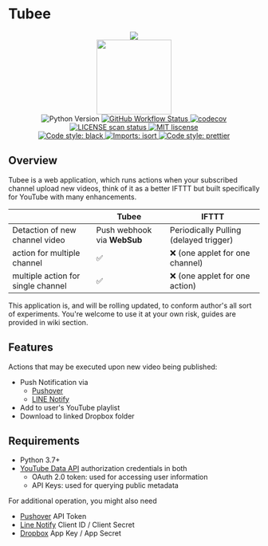# Tubee

<p align="center">
    <img src="tubee/static/favicon.png">
    <br>
    <img width="150" src="tubee/static/img/tubee_text.png">
    <br>
    <img src="https://img.shields.io/badge/python-3.9-blue.svg?logo=python" alt="Python Version" />
    <a href="https://github.com/tomy0000000/Tubee/actions/workflows/testing.yml">
        <img src="https://img.shields.io/github/workflow/status/tomy0000000/Tubee/Test%20latest?logo=GitHub%20Actions" alt="GitHub Workflow Status" />
    </a>
    <a href="https://codecov.io/gh/tomy0000000/Tubee">
        <img src="https://codecov.io/gh/tomy0000000/Tubee/branch/main/graph/badge.svg?token=j6pUVAg2Wf" alt="codecov" />
    </a>
    <br>
    <a href="https://app.fossa.com/projects/git%2Bgithub.com%2Ftomy0000000%2FTubee?ref=badge_shield">
        <img src="https://app.fossa.com/api/projects/git%2Bgithub.com%2Ftomy0000000%2FTubee.svg?type=shield" alt="LICENSE scan status" />
    </a>
    <a href="https://github.com/tomy0000000/Tubee/blob/main/LICENSE">
        <img src="https://img.shields.io/github/license/tomy0000000/Tubee.svg" alt="MIT liscense" />
    </a>
    <br>
    <a href="https://github.com/psf/black">
        <img src="https://img.shields.io/badge/code%20style-black-000000.svg" alt="Code style: black" />
    </a>
    <a href="https://pycqa.github.io/isort">
        <img src="https://img.shields.io/badge/imports-isort-1674b1?labelColor=ef8336&style=flat" alt="Imports: isort" />
    </a>
    <a href="https://github.com/prettier/prettier">
        <img src="https://img.shields.io/badge/code%20style-prettier-ff69b4.svg?logo=Prettier" alt="Code style: prettier" />
    </a>
</p>

## Overview

Tubee is a web application, which runs actions when your subscribed channel upload new videos, think of it as a better IFTTT but built specifically for YouTube with many enhancements.

|                                    | Tubee                       | IFTTT                                  |
| :--------------------------------- | --------------------------- | -------------------------------------- |
| Detaction of new channel video     | Push webhook via **WebSub** | Periodically Pulling (delayed trigger) |
| action for multiple channel        | ✅                          | ❌ (one applet for one channel)        |
| multiple action for single channel | ✅                          | ❌ (one applet for one action)         |

This application is, and will be rolling updated, to conform author's all sort of experiments. You're welcome to use it at your own risk, guides are provided in wiki section.

## Features

Actions that may be executed upon new video being published:

- Push Notification via
  - [Pushover](https://pushover.net)
  - [LINE Notify](https://notify-bot.line.me)
- Add to user's YouTube playlist
- Download to linked Dropbox folder

## Requirements

- Python 3.7+
- [YouTube Data API](https://developers.google.com/youtube/registering_an_application) authorization credentials in both
  - OAuth 2.0 token: used for accessing user information
  - API Keys: used for querying public metadata

For additional operation, you might also need

- [Pushover](https://pushover.net/) API Token
- [Line Notify](https://notify-bot.line.me/zh_TW/) Client ID / Client Secret
- [Dropbox](https://www.dropbox.com/developers/apps) App Key / App Secret
